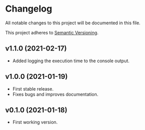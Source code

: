 # Changelog

All notable changes to this project will be documented in this file.

This project adheres to [Semantic Versioning](https://semver.org).

## v1.1.0 (2021-02-17)

- Added logging the execution time to the console output.

## v1.0.0 (2021-01-19)

- First stable release.
- Fixes bugs and improves documentation.

## v0.1.0 (2021-01-18)

- First working version.
